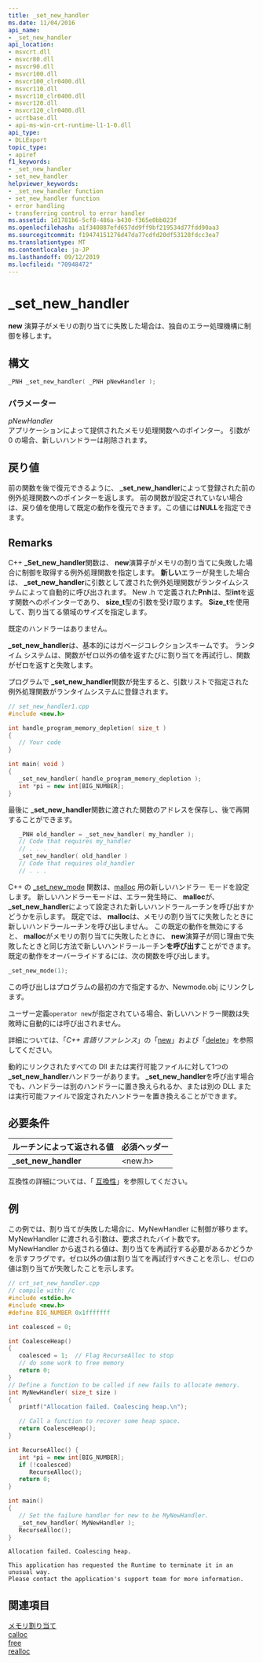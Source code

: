 ```yaml
---
title: _set_new_handler
ms.date: 11/04/2016
api_name:
- _set_new_handler
api_location:
- msvcrt.dll
- msvcr80.dll
- msvcr90.dll
- msvcr100.dll
- msvcr100_clr0400.dll
- msvcr110.dll
- msvcr110_clr0400.dll
- msvcr120.dll
- msvcr120_clr0400.dll
- ucrtbase.dll
- api-ms-win-crt-runtime-l1-1-0.dll
api_type:
- DLLExport
topic_type:
- apiref
f1_keywords:
- _set_new_handler
- set_new_handler
helpviewer_keywords:
- _set_new_handler function
- set_new_handler function
- error handling
- transferring control to error handler
ms.assetid: 1d1781b6-5cf8-486a-b430-f365e0bb023f
ms.openlocfilehash: a1f340887efd657dd9ff9bf219534d77fdd90aa3
ms.sourcegitcommit: f19474151276d47da77cdfd20df53128fdcc3ea7
ms.translationtype: MT
ms.contentlocale: ja-JP
ms.lasthandoff: 09/12/2019
ms.locfileid: "70948472"
---
```

# <a name="_set_new_handler"></a>_set_new_handler

**new** 演算子がメモリの割り当てに失敗した場合は、独自のエラー処理機構に制御を移します。

## <a name="syntax"></a>構文

```cpp
_PNH _set_new_handler( _PNH pNewHandler );
```

### <a name="parameters"></a>パラメーター

*pNewHandler*<br/>
アプリケーションによって提供されたメモリ処理関数へのポインター。 引数が 0 の場合、新しいハンドラーは削除されます。

## <a name="return-value"></a>戻り値

前の関数を後で復元できるように、 **_set_new_handler**によって登録された前の例外処理関数へのポインターを返します。 前の関数が設定されていない場合は、戻り値を使用して既定の動作を復元できます。この値には**NULL**を指定できます。

## <a name="remarks"></a>Remarks

C++ **_Set_new_handler**関数は、 **new**演算子がメモリの割り当てに失敗した場合に制御を取得する例外処理関数を指定します。 **新しい**エラーが発生した場合は、 **_set_new_handler**に引数として渡された例外処理関数がランタイムシステムによって自動的に呼び出されます。 New .h で定義された**Pnh**は、型**int**を返す関数へのポインターであり、 **size_t**型の引数を受け取ります。 **Size_t**を使用して、割り当てる領域のサイズを指定します。

既定のハンドラーはありません。

**_set_new_handler**は、基本的にはガベージコレクションスキームです。 ランタイム システムは、関数がゼロ以外の値を返すたびに割り当てを再試行し、関数がゼロを返すと失敗します。

プログラムで **_set_new_handler**関数が発生すると、引数リストで指定された例外処理関数がランタイムシステムに登録されます。

```cpp
// set_new_handler1.cpp
#include <new.h>

int handle_program_memory_depletion( size_t )
{
   // Your code
}

int main( void )
{
   _set_new_handler( handle_program_memory_depletion );
   int *pi = new int[BIG_NUMBER];
}
```

最後に **_set_new_handler**関数に渡された関数のアドレスを保存し、後で再開することができます。

```cpp
   _PNH old_handler = _set_new_handler( my_handler );
   // Code that requires my_handler
   // . . .
   _set_new_handler( old_handler )
   // Code that requires old_handler
   // . . .
```

C++ の [_set_new_mode](set-new-mode.md) 関数は、[malloc](malloc.md) 用の新しいハンドラー モードを設定します。 新しいハンドラーモードは、エラー発生時に、 **malloc**が、 **_set_new_handler**によって設定された新しいハンドラールーチンを呼び出すかどうかを示します。 既定では、 **malloc**は、メモリの割り当てに失敗したときに新しいハンドラールーチンを呼び出しません。 この既定の動作を無効にすると、 **malloc**がメモリの割り当てに失敗したときに、 **new**演算子が同じ理由で失敗したときと同じ方法で新しいハンドラールーチン**を呼び出す**ことができます。 既定の動作をオーバーライドするには、次の関数を呼び出します。

```cpp
_set_new_mode(1);
```

この呼び出しはプログラムの最初の方で指定するか、Newmode.obj にリンクします。

ユーザー定義`operator new`が指定されている場合、新しいハンドラー関数は失敗時に自動的には呼び出されません。

詳細については、「*C++ 言語リファレンス*」の「[new](../../cpp/new-operator-cpp.md)」および「[delete](../../cpp/delete-operator-cpp.md)」を参照してください。

動的にリンクされたすべての Dll または実行可能ファイルに対して1つの **_set_new_handler**ハンドラーがあります。 **_set_new_handler**を呼び出す場合でも、ハンドラーは別のハンドラーに置き換えられるか、または別の DLL または実行可能ファイルで設定されたハンドラーを置き換えることができます。

## <a name="requirements"></a>必要条件

|ルーチンによって返される値|必須ヘッダー|
|-------------|---------------------|
|**_set_new_handler**|\<new.h>|

互換性の詳細については、「 [互換性](../../c-runtime-library/compatibility.md)」を参照してください。

## <a name="example"></a>例

この例では、割り当てが失敗した場合に、MyNewHandler に制御が移ります。 MyNewHandler に渡される引数は、要求されたバイト数です。 MyNewHandler から返される値は、割り当てを再試行する必要があるかどうかを示すフラグです。ゼロ以外の値は割り当てを再試行すべきことを示し、ゼロの値は割り当てが失敗したことを示します。

```cpp
// crt_set_new_handler.cpp
// compile with: /c
#include <stdio.h>
#include <new.h>
#define BIG_NUMBER 0x1fffffff

int coalesced = 0;

int CoalesceHeap()
{
   coalesced = 1;  // Flag RecurseAlloc to stop
   // do some work to free memory
   return 0;
}
// Define a function to be called if new fails to allocate memory.
int MyNewHandler( size_t size )
{
   printf("Allocation failed. Coalescing heap.\n");

   // Call a function to recover some heap space.
   return CoalesceHeap();
}

int RecurseAlloc() {
   int *pi = new int[BIG_NUMBER];
   if (!coalesced)
      RecurseAlloc();
   return 0;
}

int main()
{
   // Set the failure handler for new to be MyNewHandler.
   _set_new_handler( MyNewHandler );
   RecurseAlloc();
}
```

```Output
Allocation failed. Coalescing heap.

This application has requested the Runtime to terminate it in an unusual way.
Please contact the application's support team for more information.
```

## <a name="see-also"></a>関連項目

[メモリ割り当て](../../c-runtime-library/memory-allocation.md)<br/>
[calloc](calloc.md)<br/>
[free](free.md)<br/>
[realloc](realloc.md)<br/>
